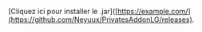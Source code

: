 [Cliquez ici pour installer le .jar]([https://example.com/](https://github.com/Neyuux/PrivatesAddonLG/releases).
